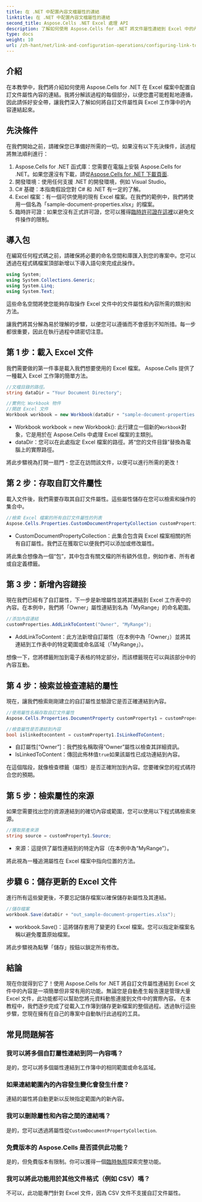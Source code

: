 ```yaml
---
title: 在 .NET 中配置內容文檔屬性的連結
linktitle: 在 .NET 中配置內容文檔屬性的連結
second_title: Aspose.Cells .NET Excel 處理 API
description: 了解如何使用 Aspose.Cells for .NET 將文件屬性連結到 Excel 中的內容。面向開發人員的分步教程。
type: docs
weight: 10
url: /zh-hant/net/link-and-configuration-operations/configuring-link-to-content-document-property/
---
```

## 介紹

在本教學中，我們將介紹如何使用 Aspose.Cells for .NET 在 Excel 檔案中配置自訂文件屬性內容的連結。我將分解該過程的每個部分，以便您盡可能輕鬆地遵循，因此請係好安全帶，讓我們深入了解如何將自訂文件屬性與 Excel 工作簿中的內容連結起來。

## 先決條件

在我們開始之前，請確保您已準備好所需的一切。如果沒有以下先決條件，該過程將無法順利進行：

1. Aspose.Cells for .NET 函式庫：您需要在電腦上安裝 Aspose.Cells for .NET。如果您還沒有下載，請從[Aspose.Cells for .NET 下載頁面](https://releases.aspose.com/cells/net/).
2. 開發環境：使用任何支援 .NET 的開發環境，例如 Visual Studio。
3. C# 基礎：本指南假設您對 C# 和 .NET 有一定的了解。
4. Excel 檔案：有一個可供使用的現有 Excel 檔案。在我們的範例中，我們將使用一個名為「sample-document-properties.xlsx」的檔案。
5. 臨時許可證：如果您沒有正式許可證，您可以獲得[臨時許可證在這裡](https://purchase.aspose.com/temporary-license/)以避免文件操作的限制。

## 導入包

在編寫任何程式碼之前，請確保將必要的命名空間和庫匯入到您的專案中。您可以透過在程式碼檔案頂部新增以下導入語句來完成此操作。

```csharp
using System;
using System.Collections.Generic;
using System.Linq;
using System.Text;
```

這些命名空間將使您能夠存取操作 Excel 文件中的文件屬性和內容所需的類別和方法。

讓我們將其分解為易於理解的步驟，以便您可以遵循而不會感到不知所措。每一步都很重要，因此在執行過程中請密切注意。

## 第 1 步：載入 Excel 文件

我們需要做的第一件事是載入我們想要使用的 Excel 檔案。 Aspose.Cells 提供了一種載入 Excel 工作簿的簡單方法。

```csharp
//文檔目錄的路徑。
string dataDir = "Your Document Directory";

//實例化 Workbook 物件
//開啟 Excel 文件
Workbook workbook = new Workbook(dataDir + "sample-document-properties.xlsx");
```

- Workbook workbook = new Workbook(): 此行建立一個新的`Workbook`對象，它是用於在 Aspose.Cells 中處理 Excel 檔案的主類別。
- dataDir：您可以在此處指定 Excel 檔案的路徑。將“您的文件目錄”替換為電腦上的實際路徑。

將此步驟視為打開一扇門 - 您正在訪問該文件，以便可以進行所需的更改！

## 第 2 步：存取自訂文件屬性

載入文件後，我們需要存取其自訂文件屬性。這些屬性儲存在您可以檢索和操作的集合中。

```csharp
//檢索 Excel 檔案的所有自訂文件屬性的列表
Aspose.Cells.Properties.CustomDocumentPropertyCollection customProperties = workbook.Worksheets.CustomDocumentProperties;
```

- CustomDocumentPropertyCollection：此集合包含與 Excel 檔案相關的所有自訂屬性。我們正在獲取它以便我們可以添加或修改屬性。

將此集合想像為一個“包”，其中包含有關文檔的所有額外信息，例如作者、所有者或自定義標籤。

## 第 3 步：新增內容鏈接

現在我們已經有了自訂屬性，下一步是新增屬性並將其連結到 Excel 工作表中的內容。在本例中，我們將「Owner」屬性連結到名為「MyRange」的命名範圍。

```csharp
//添加內容連結
customProperties.AddLinkToContent("Owner", "MyRange");
```

- AddLinkToContent：此方法新增自訂屬性（在本例中為「Owner」）並將其連結到工作表中的特定範圍或命名區域（「MyRange」）。

想像一下，您將標籤附加到電子表格的特定部分，而該標籤現在可以與該部分中的內容互動。

## 第 4 步：檢索並檢查連結的屬性

現在，讓我們檢索剛剛建立的自訂屬性並驗證它是否正確連結到內容。

```csharp
//使用屬性名稱存取自訂文件屬性
Aspose.Cells.Properties.DocumentProperty customProperty1 = customProperties["Owner"];

//檢查屬性是否連結到內容
bool islinkedtocontent = customProperty1.IsLinkedToContent;
```

- 自訂屬性[“Owner”]：我們按名稱取得“Owner”屬性以檢查其詳細資訊。
-  IsLinkedToContent：傳回此佈林值`true`如果該屬性已成功連結到內容。

在這個階段，就像檢查標籤（屬性）是否正確附加到內容。您要確保您的程式碼符合您的預期。

## 第 5 步：檢索屬性的來源

如果您需要找出您的資源連結到的確切內容或範圍，您可以使用以下程式碼檢索來源。

```csharp
//獲取房產來源
string source = customProperty1.Source;
```

- 來源：這提供了屬性連結到的特定內容（在本例中為“MyRange”）。

將此視為一種追溯屬性在 Excel 檔案中指向位置的方法。

## 步驟 6：儲存更新的 Excel 文件

進行所有這些變更後，不要忘記儲存檔案以確保儲存新屬性及其連結。

```csharp
//儲存檔案
workbook.Save(dataDir + "out_sample-document-properties.xlsx");
```

- workbook.Save()：這將儲存套用了變更的 Excel 檔案。您可以指定新檔案名稱以避免覆蓋原始檔案。

將此步驟視為點擊「儲存」按鈕以鎖定所有修改。

## 結論

現在你就得到它了！使用 Aspose.Cells for .NET 將自訂文件屬性連結到 Excel 文件中的內容是一項簡單但非常有用的功能。無論您是自動產生報告還是管理大量 Excel 文件，此功能都可以幫助您將元資料動態連接到文件中的實際內容。
在本教程中，我們逐步完成了從載入工作簿到儲存更新檔案的整個過程。透過執行這些步驟，您現在擁有在自己的專案中自動執行此過程的工具。

## 常見問題解答

### 我可以將多個自訂屬性連結到同一內容嗎？
是的，您可以將多個屬性連結到工作簿中的相同範圍或命名區域。

### 如果連結範圍內的內容發生變化會發生什麼？
連結的屬性將自動更新以反映指定範圍內的新內容。

### 我可以刪除屬性和內容之間的連結嗎？
是的，您可以透過將屬性從`CustomDocumentPropertyCollection`.

### 免費版本的 Aspose.Cells 是否提供此功能？
是的，但免費版本有限制。你可以獲得一個[臨時執照](https://purchase.aspose.com/temporary-license/)探索完整功能。

### 我可以將此功能用於其他文件格式（例如 CSV）嗎？
不可以，此功能專門針對 Excel 文件，因為 CSV 文件不支援自訂文件屬性。